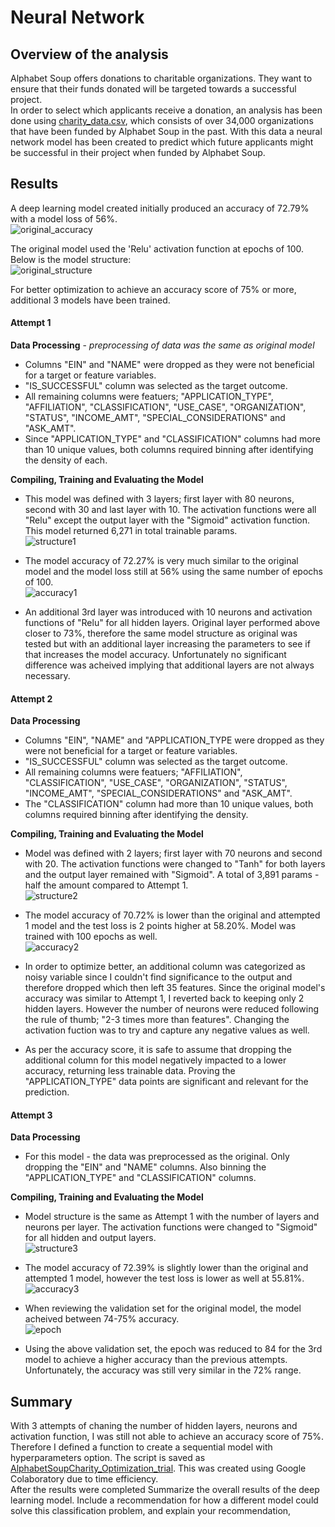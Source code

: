 # Neural Network

## Overview of the analysis

Alphabet Soup offers donations to charitable organizations.  They want to ensure that their funds donated will be targeted towards a successful project.  <br>
In order to select which applicants receive a donation, an analysis has been done using [charity_data.csv](https://github.com/taranahassan/Neural_Network_Charity_Analysis/blob/main/Resources/charity_data.csv), which consists of over 34,000 organizations that have been funded by Alphabet Soup in the past.  With this data a neural network model has been created to predict which future applicants might be successful in their project when funded by Alphabet Soup.


## Results

A deep learning model created initially produced an accuracy of 72.79% with a model loss of 56%.  <br>
![original_accuracy](https://user-images.githubusercontent.com/75437852/117384333-b9d2a900-aeb0-11eb-90e2-6c531b499f8c.PNG)<br>

The original model used the 'Relu' activation function at epochs of 100.  Below is the model structure: <br>
![original_structure](https://user-images.githubusercontent.com/75437852/117384403-dd95ef00-aeb0-11eb-946d-783668fe9a46.PNG)<br>

For better optimization to achieve an accuracy score of 75% or more, additional 3 models have been trained.

#### Attempt 1

**Data Processing** - *preprocessing of data was the same as original model*
* Columns "EIN" and "NAME" were dropped as they were not beneficial for a target or feature variables.
* "IS_SUCCESSFUL" column was selected as the target outcome.
* All remaining columns were featuers; "APPLICATION_TYPE", "AFFILIATION", "CLASSIFICATION", "USE_CASE", "ORGANIZATION", "STATUS", "INCOME_AMT", "SPECIAL_CONSIDERATIONS" and "ASK_AMT".
* Since "APPLICATION_TYPE" and "CLASSIFICATION" columns had more than 10 unique values, both columns required binning after identifying the density of each.

**Compiling, Training and Evaluating the Model**
* This model was defined with 3 layers; first layer with 80 neurons, second with 30 and last layer with 10.  The activation functions were all "Relu" except the output layer with the "Sigmoid" activation function. This model returned 6,271 in total trainable params.<br>
![structure1](https://user-images.githubusercontent.com/75437852/117470280-a06b4480-af24-11eb-81cc-52893732d7f7.PNG)<br>

* The model accuracy of 72.27% is very much similar to the original model and the model loss still at 56% using the same number of epochs of 100. <br>
![accuracy1](https://user-images.githubusercontent.com/75437852/117470316-a9f4ac80-af24-11eb-80c4-329b0bb01952.PNG)<br>

* An additional 3rd layer was introduced with 10 neurons and activation functions of "Relu" for all hidden layers.  Original layer performed above closer to 73%, therefore the same model structure as original was tested but with an additional layer increasing the parameters to see if that increases the model accuracy.  Unfortunately no significant difference was acheived implying that additional layers are not always necessary.

#### Attempt 2

**Data Processing** 
* Columns "EIN", "NAME" and "APPLICATION_TYPE were dropped as they were not beneficial for a target or feature variables. 
* "IS_SUCCESSFUL" column was selected as the target outcome.
* All remaining columns were featuers; "AFFILIATION", "CLASSIFICATION", "USE_CASE", "ORGANIZATION", "STATUS", "INCOME_AMT", "SPECIAL_CONSIDERATIONS" and "ASK_AMT".
* The "CLASSIFICATION" column had more than 10 unique values, both columns required binning after identifying the density.

**Compiling, Training and Evaluating the Model**
* Model was defined with 2 layers; first layer with 70 neurons and second with 20.  The activation functions were changed to "Tanh" for both layers and the output layer remained with "Sigmoid".  A total of 3,891 params - half the amount compared to Attempt 1. <br>
![structure2](https://user-images.githubusercontent.com/75437852/117470940-546ccf80-af25-11eb-8c3b-7ecd35ec59a0.PNG)<br>

* The model accuracy of 70.72% is lower than the original and attempted 1 model and the test loss is 2 points higher at 58.20%. Model was trained with 100 epochs as well. <br>
![accuracy2](https://user-images.githubusercontent.com/75437852/117471188-9a299800-af25-11eb-8f98-d2534e7c34a8.PNG)<br>

* In order to optimize better, an additional column was categorized as noisy variable since I couldn't find significance to the output and therefore dropped which then left 35 features.  Since the original model's accuracy was similar to Attempt 1, I reverted back to keeping only 2 hidden layers.  However the number of neurons were reduced following the rule of thumb; "2-3 times more than features".   Changing the activation fuction was to try and capture any negative values as well.
* As per the accuracy score, it is safe to assume that dropping the additional column for this model negatively impacted to a lower accuracy, returning less trainable data.  Proving the "APPLICATION_TYPE" data points are  significant and relevant for the prediction.  

#### Attempt 3

**Data Processing** 
* For this model - the data was preprocessed as the original.  Only dropping the "EIN" and "NAME" columns.  Also binning the "APPLICATION_TYPE" and "CLASSIFICATION" columns.

**Compiling, Training and Evaluating the Model**
* Model structure is the same as Attempt 1 with the number of layers and neurons per layer.  The activation functions were changed to "Sigmoid" for all hidden and output layers. <br>
![structure3](https://user-images.githubusercontent.com/75437852/117476884-56d22800-af2b-11eb-8fa6-184f2df343b9.PNG)<br>

* The model accuracy of 72.39% is slightly lower than the original and attempted 1 model, however the test loss is lower as well at 55.81%.<br>
![accuracy3](https://user-images.githubusercontent.com/75437852/117476909-5fc2f980-af2b-11eb-9aaf-9a81f24493d8.PNG)<br>

* When reviewing the validation set for the original model, the model acheived between 74-75% accuracy.  <br>
![epoch](https://user-images.githubusercontent.com/75437852/117478564-53d83700-af2d-11eb-885d-73418a1a7891.PNG)<br>

* Using the above validation set, the epoch was reduced to 84 for the 3rd model to achieve a higher accuracy than the previous attempts.  Unfortunately, the accuracy was still very similar in the 72% range.


## Summary

With 3 attempts of chaning the number of hidden layers, neurons and activation function, I was still not able to achieve an accuracy score of 75%.  Therefore I defined a function to create a sequential model with hyperparameters option.  The script is saved as [AlphabetSoupCharity_Optimization_trial](https://github.com/taranahassan/Neural_Network_Charity_Analysis/blob/main/AlphabetSoupCharity_Optimization_trial.ipynb).  This was created using Google Colaboratory due to time efficiency. <br>
After the results were completed
Summarize the overall results of the deep learning model. Include a recommendation for how a different model could solve this classification problem, and explain your recommendation, 
